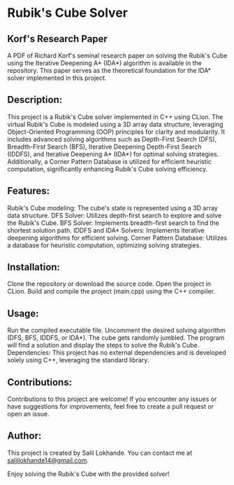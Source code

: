# Rubik's Cube Solver

## Korf's Research Paper
A PDF of Richard Korf's seminal research paper on solving the Rubik's Cube using the Iterative Deepening A* (IDA*) algorithm is available in the repository. This paper serves as the theoretical foundation for the IDA* solver implemented in this project.

## Description:
This project is a Rubik's Cube solver implemented in C++ using CLion. The virtual Rubik's Cube is modeled using a 3D array data structure, leveraging Object-Oriented Programming (OOP) principles for clarity and modularity. It includes advanced solving algorithms such as Depth-First Search (DFS), Breadth-First Search (BFS), Iterative Deepening Depth-First Search (IDDFS), and Iterative Deepening A* (IDA*) for optimal solving strategies. Additionally, a Corner Pattern Database is utilized for efficient heuristic computation, significantly enhancing Rubik's Cube solving efficiency.

## Features:
Rubik's Cube modeling: The cube's state is represented using a 3D array data structure.
DFS Solver: Utilizes depth-first search to explore and solve the Rubik's Cube.
BFS Solver: Implements breadth-first search to find the shortest solution path.
IDDFS and IDA* Solvers: Implements iterative deepening algorithms for efficient solving.
Corner Pattern Database: Utilizes a database for heuristic computation, optimizing solving strategies.

## Installation:
Clone the repository or download the source code.
Open the project in CLion.
Build and compile the project (main.cpp) using the C++ compiler.

## Usage:
Run the compiled executable file.
Uncomment the desired solving algorithm (DFS, BFS, IDDFS, or IDA*).
The cube gets randomly jumbled.
The program will find a solution and display the steps to solve the Rubik's Cube.
Dependencies:
This project has no external dependencies and is developed solely using C++, leveraging the standard library.

## Contributions:
Contributions to this project are welcome! If you encounter any issues or have suggestions for improvements, feel free to create a pull request or open an issue.

## Author:
This project is created by Salil Lokhande. You can contact me at salillokhande14@gmail.com.

Enjoy solving the Rubik's Cube with the provided solver!
